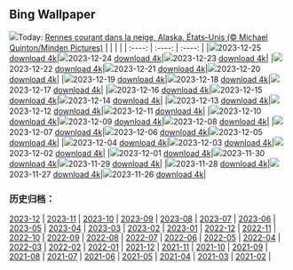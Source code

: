 ## Bing Wallpaper
![](https://global.bing.com/th?id=OHR.CaribouChristmas_FR-FR4671431389_UHD.jpg&w=1000)Today: [Rennes courant dans la neige, Alaska, États-Unis (© Michael Quinton/Minden Pictures)](https://global.bing.com/th?id=OHR.CaribouChristmas_FR-FR4671431389_UHD.jpg)
|      |      |      |
| :----: | :----: | :----: |
|![](https://global.bing.com/th?id=OHR.CaribouChristmas_FR-FR4671431389_UHD.jpg&pid=hp&w=384&h=216&rs=1&c=4)2023-12-25 [download 4k](https://global.bing.com/th?id=OHR.CaribouChristmas_FR-FR4671431389_UHD.jpg)|![](https://global.bing.com/th?id=OHR.EstoniaXmasEve_FR-FR4500138277_UHD.jpg&pid=hp&w=384&h=216&rs=1&c=4)2023-12-24 [download 4k](https://global.bing.com/th?id=OHR.EstoniaXmasEve_FR-FR4500138277_UHD.jpg)|![](https://global.bing.com/th?id=OHR.FestivusPenguins_FR-FR4244677283_UHD.jpg&pid=hp&w=384&h=216&rs=1&c=4)2023-12-23 [download 4k](https://global.bing.com/th?id=OHR.FestivusPenguins_FR-FR4244677283_UHD.jpg)|
|![](https://global.bing.com/th?id=OHR.CastleriggStoneCircleUK_FR-FR4020990017_UHD.jpg&pid=hp&w=384&h=216&rs=1&c=4)2023-12-22 [download 4k](https://global.bing.com/th?id=OHR.CastleriggStoneCircleUK_FR-FR4020990017_UHD.jpg)|![](https://global.bing.com/th?id=OHR.LjubljanaLights_FR-FR3780217998_UHD.jpg&pid=hp&w=384&h=216&rs=1&c=4)2023-12-21 [download 4k](https://global.bing.com/th?id=OHR.LjubljanaLights_FR-FR3780217998_UHD.jpg)|![](https://global.bing.com/th?id=OHR.XmasDesserts_FR-FR3582409300_UHD.jpg&pid=hp&w=384&h=216&rs=1&c=4)2023-12-20 [download 4k](https://global.bing.com/th?id=OHR.XmasDesserts_FR-FR3582409300_UHD.jpg)|
|![](https://global.bing.com/th?id=OHR.WarsawChristmas_FR-FR2276037087_UHD.jpg&pid=hp&w=384&h=216&rs=1&c=4)2023-12-19 [download 4k](https://global.bing.com/th?id=OHR.WarsawChristmas_FR-FR2276037087_UHD.jpg)|![](https://global.bing.com/th?id=OHR.Beaufortain_FR-FR7561012950_UHD.jpg&pid=hp&w=384&h=216&rs=1&c=4)2023-12-18 [download 4k](https://global.bing.com/th?id=OHR.Beaufortain_FR-FR7561012950_UHD.jpg)|![](https://global.bing.com/th?id=OHR.WinterWaxwings_FR-FR2348728059_UHD.jpg&pid=hp&w=384&h=216&rs=1&c=4)2023-12-17 [download 4k](https://global.bing.com/th?id=OHR.WinterWaxwings_FR-FR2348728059_UHD.jpg)|
|![](https://global.bing.com/th?id=OHR.GrandPlaceXmas_FR-FR1582369462_UHD.jpg&pid=hp&w=384&h=216&rs=1&c=4)2023-12-16 [download 4k](https://global.bing.com/th?id=OHR.GrandPlaceXmas_FR-FR1582369462_UHD.jpg)|![](https://global.bing.com/th?id=OHR.SantaPark_FR-FR1277595508_UHD.jpg&pid=hp&w=384&h=216&rs=1&c=4)2023-12-15 [download 4k](https://global.bing.com/th?id=OHR.SantaPark_FR-FR1277595508_UHD.jpg)|![](https://global.bing.com/th?id=OHR.BorealOwl_FR-FR1337451334_UHD.jpg&pid=hp&w=384&h=216&rs=1&c=4)2023-12-14 [download 4k](https://global.bing.com/th?id=OHR.BorealOwl_FR-FR1337451334_UHD.jpg)|
|![](https://global.bing.com/th?id=OHR.LofotenRorbu_FR-FR0517651581_UHD.jpg&pid=hp&w=384&h=216&rs=1&c=4)2023-12-13 [download 4k](https://global.bing.com/th?id=OHR.LofotenRorbu_FR-FR0517651581_UHD.jpg)|![](https://global.bing.com/th?id=OHR.Poinsettia_FR-FR9360811330_UHD.jpg&pid=hp&w=384&h=216&rs=1&c=4)2023-12-12 [download 4k](https://global.bing.com/th?id=OHR.Poinsettia_FR-FR9360811330_UHD.jpg)|![](https://global.bing.com/th?id=OHR.MountainDayChina_FR-FR7601164917_UHD.jpg&pid=hp&w=384&h=216&rs=1&c=4)2023-12-11 [download 4k](https://global.bing.com/th?id=OHR.MountainDayChina_FR-FR7601164917_UHD.jpg)|
|![](https://global.bing.com/th?id=OHR.SaharaDunes_FR-FR6483454056_UHD.jpg&pid=hp&w=384&h=216&rs=1&c=4)2023-12-10 [download 4k](https://global.bing.com/th?id=OHR.SaharaDunes_FR-FR6483454056_UHD.jpg)|![](https://global.bing.com/th?id=OHR.JerseyIsland_FR-FR4014866072_UHD.jpg&pid=hp&w=384&h=216&rs=1&c=4)2023-12-09 [download 4k](https://global.bing.com/th?id=OHR.JerseyIsland_FR-FR4014866072_UHD.jpg)|![](https://global.bing.com/th?id=OHR.LightFestivalLyon_FR-FR6128178223_UHD.jpg&pid=hp&w=384&h=216&rs=1&c=4)2023-12-08 [download 4k](https://global.bing.com/th?id=OHR.LightFestivalLyon_FR-FR6128178223_UHD.jpg)|
|![](https://global.bing.com/th?id=OHR.GrandCanyonVerdon_FR-FR3724391714_UHD.jpg&pid=hp&w=384&h=216&rs=1&c=4)2023-12-07 [download 4k](https://global.bing.com/th?id=OHR.GrandCanyonVerdon_FR-FR3724391714_UHD.jpg)|![](https://global.bing.com/th?id=OHR.CERNCenter_FR-FR3434458144_UHD.jpg&pid=hp&w=384&h=216&rs=1&c=4)2023-12-06 [download 4k](https://global.bing.com/th?id=OHR.CERNCenter_FR-FR3434458144_UHD.jpg)|![](https://global.bing.com/th?id=OHR.AlpsCastles_FR-FR2910854727_UHD.jpg&pid=hp&w=384&h=216&rs=1&c=4)2023-12-05 [download 4k](https://global.bing.com/th?id=OHR.AlpsCastles_FR-FR2910854727_UHD.jpg)|
|![](https://global.bing.com/th?id=OHR.CheetahDay_FR-FR9981866703_UHD.jpg&pid=hp&w=384&h=216&rs=1&c=4)2023-12-04 [download 4k](https://global.bing.com/th?id=OHR.CheetahDay_FR-FR9981866703_UHD.jpg)|![](https://global.bing.com/th?id=OHR.VermilionCliffs_FR-FR2444985797_UHD.jpg&pid=hp&w=384&h=216&rs=1&c=4)2023-12-03 [download 4k](https://global.bing.com/th?id=OHR.VermilionCliffs_FR-FR2444985797_UHD.jpg)|![](https://global.bing.com/th?id=OHR.AngkorPark_FR-FR1945266452_UHD.jpg&pid=hp&w=384&h=216&rs=1&c=4)2023-12-02 [download 4k](https://global.bing.com/th?id=OHR.AngkorPark_FR-FR1945266452_UHD.jpg)|
|![](https://global.bing.com/th?id=OHR.IcebergAntarctica_FR-FR1355397777_UHD.jpg&pid=hp&w=384&h=216&rs=1&c=4)2023-12-01 [download 4k](https://global.bing.com/th?id=OHR.IcebergAntarctica_FR-FR1355397777_UHD.jpg)|![](https://global.bing.com/th?id=OHR.BaldCypress_FR-FR6892436965_UHD.jpg&pid=hp&w=384&h=216&rs=1&c=4)2023-11-30 [download 4k](https://global.bing.com/th?id=OHR.BaldCypress_FR-FR6892436965_UHD.jpg)|![](https://global.bing.com/th?id=OHR.TreeLighting_FR-FR6609307471_UHD.jpg&pid=hp&w=384&h=216&rs=1&c=4)2023-11-29 [download 4k](https://global.bing.com/th?id=OHR.TreeLighting_FR-FR6609307471_UHD.jpg)|
|![](https://global.bing.com/th?id=OHR.HumanKindness_FR-FR6399228080_UHD.jpg&pid=hp&w=384&h=216&rs=1&c=4)2023-11-28 [download 4k](https://global.bing.com/th?id=OHR.HumanKindness_FR-FR6399228080_UHD.jpg)|![](https://global.bing.com/th?id=OHR.RioNegro_FR-FR6146672717_UHD.jpg&pid=hp&w=384&h=216&rs=1&c=4)2023-11-27 [download 4k](https://global.bing.com/th?id=OHR.RioNegro_FR-FR6146672717_UHD.jpg)|![](https://global.bing.com/th?id=OHR.BradgateFallow_FR-FR5773797819_UHD.jpg&pid=hp&w=384&h=216&rs=1&c=4)2023-11-26 [download 4k](https://global.bing.com/th?id=OHR.BradgateFallow_FR-FR5773797819_UHD.jpg)|

### 历史归档：
[2023-12](https://github.com/niumoo/bing-wallpaper/tree/main/picture/2023-12/) | [2023-11](https://github.com/niumoo/bing-wallpaper/tree/main/picture/2023-11/) | [2023-10](https://github.com/niumoo/bing-wallpaper/tree/main/picture/2023-10/) | [2023-09](https://github.com/niumoo/bing-wallpaper/tree/main/picture/2023-09/) | [2023-08](https://github.com/niumoo/bing-wallpaper/tree/main/picture/2023-08/) | [2023-07](https://github.com/niumoo/bing-wallpaper/tree/main/picture/2023-07/) | [2023-06](https://github.com/niumoo/bing-wallpaper/tree/main/picture/2023-06/) | [2023-05](https://github.com/niumoo/bing-wallpaper/tree/main/picture/2023-05/) | 
[2023-04](https://github.com/niumoo/bing-wallpaper/tree/main/picture/2023-04/) | [2023-03](https://github.com/niumoo/bing-wallpaper/tree/main/picture/2023-03/) | [2023-02](https://github.com/niumoo/bing-wallpaper/tree/main/picture/2023-02/) | [2023-01](https://github.com/niumoo/bing-wallpaper/tree/main/picture/2023-01/) | [2022-12](https://github.com/niumoo/bing-wallpaper/tree/main/picture/2022-12/) | [2022-11](https://github.com/niumoo/bing-wallpaper/tree/main/picture/2022-11/) | [2022-10](https://github.com/niumoo/bing-wallpaper/tree/main/picture/2022-10/) | [2022-09](https://github.com/niumoo/bing-wallpaper/tree/main/picture/2022-09/) | 
[2022-08](https://github.com/niumoo/bing-wallpaper/tree/main/picture/2022-08/) | [2022-07](https://github.com/niumoo/bing-wallpaper/tree/main/picture/2022-07/) | [2022-06](https://github.com/niumoo/bing-wallpaper/tree/main/picture/2022-06/) | [2022-05](https://github.com/niumoo/bing-wallpaper/tree/main/picture/2022-05/) | [2022-04](https://github.com/niumoo/bing-wallpaper/tree/main/picture/2022-04/) | [2022-03](https://github.com/niumoo/bing-wallpaper/tree/main/picture/2022-03/) | [2022-02](https://github.com/niumoo/bing-wallpaper/tree/main/picture/2022-02/) | [2022-01](https://github.com/niumoo/bing-wallpaper/tree/main/picture/2022-01/) | 
[2021-12](https://github.com/niumoo/bing-wallpaper/tree/main/picture/2021-12/) | [2021-11](https://github.com/niumoo/bing-wallpaper/tree/main/picture/2021-11/) | [2021-10](https://github.com/niumoo/bing-wallpaper/tree/main/picture/2021-10/) | [2021-09](https://github.com/niumoo/bing-wallpaper/tree/main/picture/2021-09/) | [2021-08](https://github.com/niumoo/bing-wallpaper/tree/main/picture/2021-08/) | [2021-07](https://github.com/niumoo/bing-wallpaper/tree/main/picture/2021-07/) | [2021-06](https://github.com/niumoo/bing-wallpaper/tree/main/picture/2021-06/) | [2021-05](https://github.com/niumoo/bing-wallpaper/tree/main/picture/2021-05/) | 
[2021-04](https://github.com/niumoo/bing-wallpaper/tree/main/picture/2021-04/) | [2021-03](https://github.com/niumoo/bing-wallpaper/tree/main/picture/2021-03/) | [2021-02](https://github.com/niumoo/bing-wallpaper/tree/main/picture/2021-02/) | 